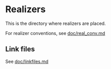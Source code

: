 # Realizers

This is the directory where realizers are placed.

For realizer conventions, see [doc/real_conv.md](../../doc/real_conv.md)

## Link files

See [doc/linkfiles.md](../../doc/linkfiles.md)
